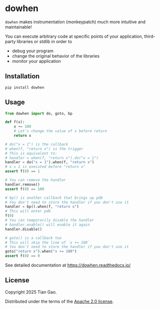 # dowhen

`dowhen` makes instrumentation (monkeypatch) much more intuitive and maintainable!

You can execute arbitrary code at specific points of your application,
third-party libraries or stdlib in order to

* debug your program
* change the original behavior of the libraries
* monitor your application

## Installation

```
pip install dowhen
```

## Usage

```python
from dowhen import do, goto, bp

def f(x):
    x += 100
    # Let's change the value of x before return
    return x

# do("x = 1") is the callback
# when(f, "return x") is the trigger
# This is equivalent to:
# handler = when(f, "return x").do("x = 1")
handler = do("x = 1").when(f, "return x")
# x = 1 is executed before "return x"
assert f(0) == 1

# You can remove the handler
handler.remove()
assert f(0) == 100

# bp() is another callback that brings up pdb
# You don't need to store the handler if you don't use it
handler = bp().when(f, "return x")
# This will enter pdb
f(0)
# You can temporarily disable the handler
# handler.enable() will enable it again
handler.disable()

# goto() is a callback too
# This will skip the line of `x += 100`
# You don't need to store the handler if you don't use it
goto("return x").when("x += 100")
assert f(0) == 0
```

See detailed documentation at https://dowhen.readthedocs.io/

## License

Copyright 2025 Tian Gao.

Distributed under the terms of the  [Apache 2.0 license](https://github.com/gaogaotiantian/dowhen/blob/master/LICENSE).
